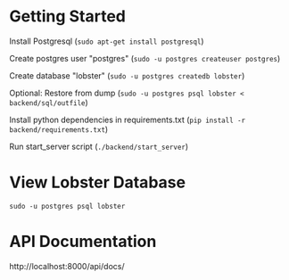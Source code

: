 # Getting Started
Install Postgresql (`sudo apt-get install postgresql`)

Create postgres user "postgres" (`sudo -u postgres createuser postgres`)

Create database "lobster" (`sudo -u postgres createdb lobster`)

Optional: Restore from dump (`sudo -u postgres psql lobster < backend/sql/outfile`)

Install python dependencies in requirements.txt (`pip install -r backend/requirements.txt`)

Run start_server script (`./backend/start_server`)

# View Lobster Database
`sudo -u postgres psql lobster`

# API Documentation
http://localhost:8000/api/docs/
